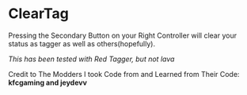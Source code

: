 # ClearTag
Pressing the Secondary Button on your Right Controller will clear your status as tagger as well as others(hopefully).

*This has been tested with Red Tagger, but not lava*

Credit to The Modders I took Code from and Learned from Their Code: **kfcgaming and jeydevv**
